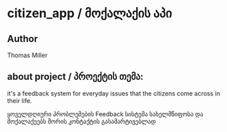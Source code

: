 # citizen_app / მოქალაქის აპი
## Author
Thomas Miller
## about project / პროექტის თემა:
<p>it's a feedback system for everyday issues that
the citizens come across in their life.</p>
<p>ყოველდღიური პრობლემების Feedback სისტემა სახელმწიფოსა 
და მოქალაქეებს შორის კონტაქტის გასამარტივებლად</p>
